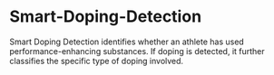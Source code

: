 # Smart-Doping-Detection
Smart Doping Detection identifies whether an athlete has used performance-enhancing substances. If doping is detected, it further classifies the specific type of doping involved.
